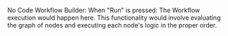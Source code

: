 No Code Workflow Builder: When "Run" is pressed: The Workflow execution would happen here. This functionality would involve evaluating the graph of nodes and executing each node's logic in the proper order.
